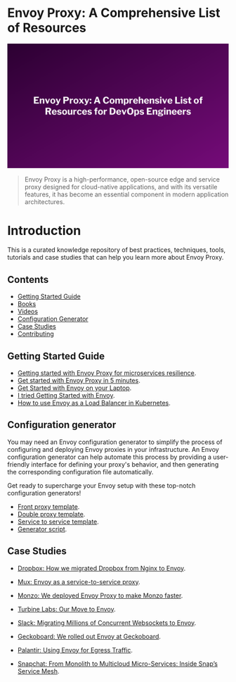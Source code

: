 # Envoy Proxy: A Comprehensive List of Resources
![envoy-title](./img/envoy.png)
> Envoy Proxy is a high-performance, open-source edge and service proxy designed for cloud-native applications, and with its versatile features, it has become an essential component in modern application architectures.
# Introduction
This is a curated knowledge repository of best practices, techniques, tools, tutorials and case studies that can help you learn more about Envoy Proxy.

## Contents
- [Getting Started Guide](#getting-started-guide)
- [Books](#books)
- [Videos](#videos)
- [Configuration Generator](#configuration-generator)
- [Case Studies](#case-studies)
- [Contributing](#contributing)


## Getting Started Guide
* [Getting started with Envoy Proxy for microservices resilience](https://www.getambassador.io/resources/getting-started-envoyproxy-microservices-resilience).
* [Get started with Envoy Proxy in 5 minutes](https://tetrate.io/blog/get-started-with-envoy-in-5-minutes/).
* [Get Started with Envoy on your Laptop](https://blog.turbinelabs.io/getting-started-with-envoy-on-your-laptop-1b1a7073fd8e).
* [I tried Getting Started with Envoy](https://iceburn.medium.com/i-tried-getting-started-with-envoy-d6680f69bc3).
* [How to use Envoy as a Load Balancer in Kubernetes](https://blog.markvincze.com/how-to-use-envoy-as-a-load-balancer-in-kubernetes/).


## Configuration generator
You may need an Envoy configuration generator to simplify the process of configuring and deploying Envoy proxies in your infrastructure. An Envoy configuration generator can help automate this process by providing a user-friendly interface for defining your proxy's behavior, and then generating the corresponding configuration file automatically.

Get ready to supercharge your Envoy setup with these top-notch configuration generators!

* [Front proxy template](https://github.com/envoyproxy/envoy/blob/9f65b998949f89170decb393dbaa591924820df9/configs/envoy_front_proxy.template.yaml).
* [Double proxy template](https://github.com/envoyproxy/envoy/blob/9f65b998949f89170decb393dbaa591924820df9/configs/envoy_double_proxy.template.yaml).
* [Service to service template](https://github.com/envoyproxy/envoy/blob/9f65b998949f89170decb393dbaa591924820df9/configs/envoy_service_to_service.template.yaml).
* [Generator script](https://github.com/envoyproxy/envoy/blob/9f65b998949f89170decb393dbaa591924820df9/configs/configgen.py).


## Case Studies
* [Dropbox: How we migrated Dropbox from Nginx to Envoy](https://dropbox.tech/infrastructure/how-we-migrated-dropbox-from-nginx-to-envoy).
* [Mux: Envoy as a service-to-service proxy](https://www.mux.com/blog/envoy-as-a-service-to-service-proxy).
* [Monzo: We deployed Envoy Proxy to make Monzo faster](https://monzo.com/blog/2019/04/03/deploying-envoy-proxy).
* [Turbine Labs: Our Move to Envoy](https://blog.turbinelabs.io/our-move-to-envoy-bfeb08aa822d).
* [Slack: Migrating Millions of Concurrent Websockets to Envoy](https://slack.engineering/migrating-millions-of-concurrent-websockets-to-envoy/).

* [Geckoboard: We rolled out Envoy at Geckoboard](https://medium.com/geckoboard-under-the-hood/we-rolled-out-envoy-at-geckoboard-13c45b4eaddd).
* [Palantir: Using Envoy for Egress Traffic](https://blog.palantir.com/using-envoy-for-egress-traffic-8524d10b5ee2).
* [Snapchat: From Monolith to Multicloud Micro-Services: Inside Snap’s Service Mesh](https://eng.snap.com/monolith-to-multicloud-microservices-snap-service-mesh).




